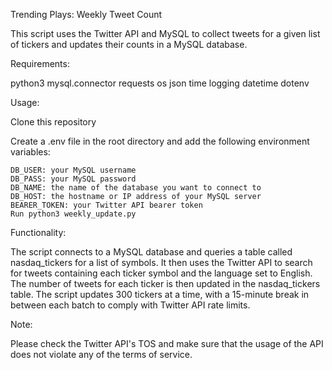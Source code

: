 Trending Plays: Weekly Tweet Count

This script uses the Twitter API and MySQL to collect tweets for a given list of tickers and updates their counts in a MySQL database.

Requirements:

python3
mysql.connector
requests
os
json
time
logging
datetime
dotenv

Usage:

Clone this repository

Create a .env file in the root directory and add the following environment variables:

    DB_USER: your MySQL username
    DB_PASS: your MySQL password
    DB_NAME: the name of the database you want to connect to
    DB_HOST: the hostname or IP address of your MySQL server
    BEARER_TOKEN: your Twitter API bearer token
    Run python3 weekly_update.py

Functionality:

The script connects to a MySQL database and queries a table called nasdaq_tickers for a list of symbols. It then uses the Twitter API to search for tweets containing each ticker symbol and the language set to English. The number of tweets for each ticker is then updated in the nasdaq_tickers table. The script updates 300 tickers at a time, with a 15-minute break in between each batch to comply with Twitter API rate limits.

Note:

Please check the Twitter API's TOS and make sure that the usage of the API does not violate any of the terms of service.
